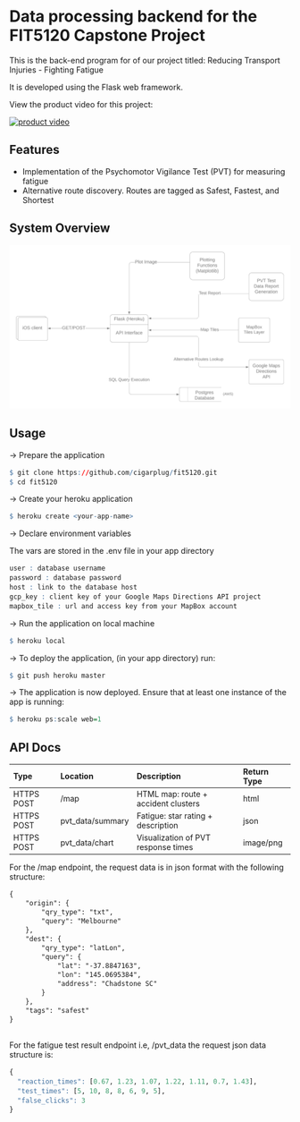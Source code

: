 
# Data processing backend for the FIT5120 Capstone Project

This is the back-end program for of our project titled: Reducing Transport Injuries - Fighting Fatigue

It is developed using the Flask web framework.

View the product video for this project: 

[![product video](https://img.youtube.com/vi/9ksR8vJijpg/3.jpg)](https://www.youtube.com/watch?v=9ksR8vJijpg "Fighting Fatigue")



## Features

  - Implementation of the Psychomotor Vigilance Test (PVT) for measuring
    fatigue
  - Alternative route discovery. Routes are tagged as Safest, Fastest,
    and Shortest

## System Overview

![Application Architecture](Data%20Plan.png)

## Usage

→ Prepare the application

``` r
$ git clone https://github.com/cigarplug/fit5120.git
$ cd fit5120
```

→ Create your heroku application

``` r
$ heroku create <your-app-name>
```

→ Declare environment variables

The vars are stored in the .env file in your app directory

``` r
user : database username
password : database password
host : link to the database host
gcp_key : client key of your Google Maps Directions API project
mapbox_tile : url and access key from your MapBox account
```

→ Run the application on local machine

``` r
$ heroku local
```

→ To deploy the application, (in your app directory) run:

``` r
$ git push heroku master
```

→ The application is now deployed. Ensure that at least one instance of the app is running:

``` r
$ heroku ps:scale web=1
```

## API Docs

<div class="kable-table">

| Type       | Location          | Description                         | Return Type |
| :--------- | :---------------- | :---------------------------------- | :---------- |
| HTTPS POST | /map              | HTML map: route + accident clusters | html        |
| HTTPS POST | pvt\_data/summary | Fatigue: star rating + description  | json        |
| HTTPS POST | pvt\_data/chart   | Visualization of PVT response times | image/png   |

</div>

For the /map endpoint, the request data is in json format with the
following structure:

``` 
{
    "origin": {
        "qry_type": "txt",
        "query": "Melbourne"
    },
    "dest": {
        "qry_type": "latLon",
        "query": {
            "lat": "-37.8847163",
            "lon": "145.0695384",
            "address": "Chadstone SC"
        }
    },
    "tags": "safest"
}
 
```

For the fatigue test result endpoint i.e, /pvt\_data the request json
data structure is:

``` r
{
  "reaction_times": [0.67, 1.23, 1.07, 1.22, 1.11, 0.7, 1.43],
  "test_times": [5, 10, 8, 8, 6, 9, 5],
  "false_clicks": 3
}
```
